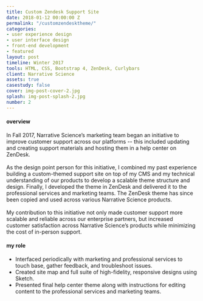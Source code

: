 ```yaml
---
title: Custom Zendesk Support Site
date: 2018-01-12 00:00:00 Z
permalink: "/customzendesktheme/"
categories:
- user experience design
- user interface design
- front-end development
- featured
layout: post
timeline: Winter 2017
tools: HTML, CSS, Bootstrap 4, ZenDesk, Curlybars
client: Narrative Science
assets: true
casestudy: false
cover: img-post-cover-2.jpg
splash: img-post-splash-2.jpg
number: 2
---
```


<h4 class="heading heading--regular heading--emphasize">overview</h4>
<div class="marker-post-heading"></div>
<p>
	In Fall 2017, Narrative Science’s marketing team began an initiative to improve customer support across our platforms -- this included updating and creating support materials and hosting them in a help center on ZenDesk. 
	<br>
	<br>
	As the design point person for this initiative, I combined my past experience building a custom-themed support site on top of my CMS and my technical understanding of our products to develop a scalable theme structure and design. Finally, I developed the theme in ZenDesk and delivered it to the professional services and marketing teams. The ZenDesk theme has since been copied and used across various Narrative Science products. 
	<br>
	<br>
	My contribution to this initiative not only made customer support more scalable and reliable across our enterprise partners, but increased customer satisfaction across Narrative Science’s products while minimizing the cost of in-person support. 
</p>

<h4 class="heading heading--regular heading--emphasize post__heading--stacked">my role</h4>
<div class="marker-post-heading"></div>
<ul>
	<li>Interfaced periodically with marketing and professional services to touch base, gather feedback, and troubleshoot issues.</li>
	<li>Created site map and full suite of high-fidelity, responsive designs using Sketch.</li>
	<li>Presented final help center theme along with instructions for editing content to the professional services and marketing teams.</li>
</ul>

